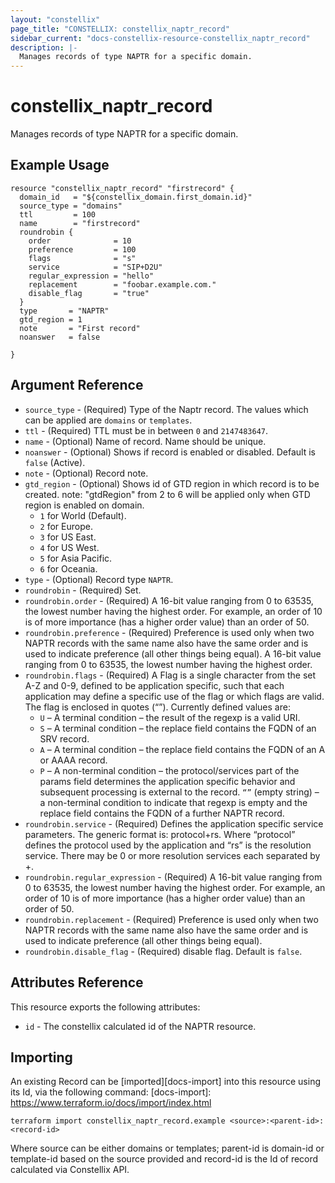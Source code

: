 ```yaml
---
layout: "constellix"
page_title: "CONSTELLIX: constellix_naptr_record"
sidebar_current: "docs-constellix-resource-constellix_naptr_record"
description: |-
  Manages records of type NAPTR for a specific domain.
---
```


# constellix_naptr_record
 Manages records of type NAPTR for a specific domain.

## Example Usage ##

```hcl
resource "constellix_naptr_record" "firstrecord" {
  domain_id   = "${constellix_domain.first_domain.id}"
  source_type = "domains"
  ttl         = 100
  name        = "firstrecord"
  roundrobin {
    order              = 10
    preference         = 100
    flags              = "s"
    service            = "SIP+D2U"
    regular_expression = "hello"
    replacement        = "foobar.example.com."
    disable_flag       = "true"
  }
  type       = "NAPTR"
  gtd_region = 1
  note       = "First record"
  noanswer   = false

}

```

## Argument Reference ##
* `source_type` - (Required) Type of the Naptr record. The values which can be applied are `domains` or `templates`.
* `ttl` - (Required) TTL must be in between `0` and `2147483647`.
* `name` - (Optional) Name of record. Name should be unique.
* `noanswer` - (Optional) Shows if record is enabled or disabled. Default is `false` (Active).
* `note` - (Optional) Record note.
* `gtd_region` - (Optional) Shows id of GTD region in which record is to be created. note: "gtdRegion" from 2 to 6 will be applied only when GTD region is enabled on domain. 
  * `1` for World (Default). 
  * `2` for Europe. 
  * `3` for US East. 
  * `4` for US West. 
  * `5` for Asia Pacific. 
  * `6` for Oceania.
* `type` - (Optional) Record type `NAPTR`.
* `roundrobin` - (Required) Set.
* `roundrobin.order` - (Required) A 16-bit value ranging from 0 to 63535, the lowest number having the highest order. For example, an order of 10 is of more importance (has a higher order value) than an order of 50.
* `roundrobin.preference` - (Required) Preference is used only when two NAPTR records with the same name also have the same order and is used to indicate preference (all other things being equal). A 16-bit value ranging from 0 to 63535, the lowest number having the highest order.
* `roundrobin.flags` - (Required) A Flag is a single character from the set A-Z and 0-9, defined to be application specific, such that each application may define a specific use of the flag or which flags are valid. The flag is enclosed in quotes (“”). Currently defined values are: 
  * `U` – A terminal condition – the result of the regexp is a valid URI.
  * `S` – A terminal condition – the replace field contains the FQDN of an SRV record.
  * `A` – A terminal condition – the replace field contains the FQDN of an A or AAAA record.
  * `P` – A non-terminal condition – the protocol/services part of the params field determines the application specific behavior and subsequent processing is external to the record.
`“”` (empty string) – a non-terminal condition to indicate that regexp is empty and the replace field contains the FQDN of a further NAPTR record.
* `roundrobin.service` - (Required) Defines the application specific service parameters. The generic format is: protocol+rs. Where “protocol” defines the protocol used by the application and “rs” is the resolution service. There may be 0 or more resolution services each separated by +.
* `roundrobin.regular_expression` - (Required) A 16-bit value ranging from 0 to 63535, the lowest number having the highest order. For example, an order of 10 is of more importance (has a higher order value) than an order of 50.
* `roundrobin.replacement` - (Required) Preference is used only when two NAPTR records with the same name also have the same order and is used to indicate preference (all other things being equal).
* `roundrobin.disable_flag` - (Required) disable flag. Default is `false`.

## Attributes Reference
This resource exports the following attributes:
* `id` - The constellix calculated id of the NAPTR resource.

## Importing ##

An existing Record can be [imported][docs-import] into this resource using its Id, via the following command:
[docs-import]: https://www.terraform.io/docs/import/index.html


```
terraform import constellix_naptr_record.example <source>:<parent-id>:<record-id>
```

Where source can be either domains or templates; parent-id is domain-id or template-id based on the source provided and record-id is the Id of record calculated via Constellix API.